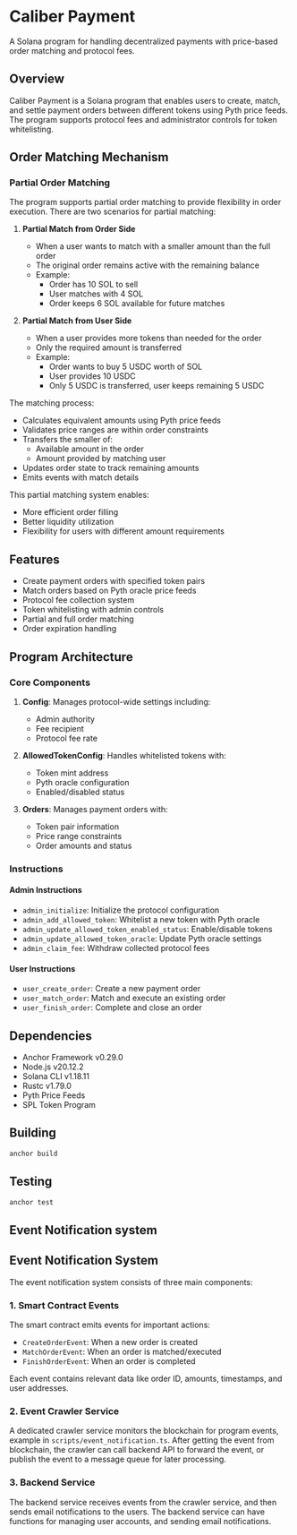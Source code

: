 # Caliber Payment

A Solana program for handling decentralized payments with price-based order matching and protocol fees.

## Overview

Caliber Payment is a Solana program that enables users to create, match, and settle payment orders between different tokens using Pyth price feeds. The program supports protocol fees and administrator controls for token whitelisting. 

## Order Matching Mechanism

### Partial Order Matching

The program supports partial order matching to provide flexibility in order execution. There are two scenarios for partial matching:

1. **Partial Match from Order Side**
   - When a user wants to match with a smaller amount than the full order
   - The original order remains active with the remaining balance
   - Example:
     - Order has 10 SOL to sell
     - User matches with 4 SOL
     - Order keeps 6 SOL available for future matches

2. **Partial Match from User Side** 
   - When a user provides more tokens than needed for the order
   - Only the required amount is transferred
   - Example:
     - Order wants to buy 5 USDC worth of SOL
     - User provides 10 USDC
     - Only 5 USDC is transferred, user keeps remaining 5 USDC

The matching process:
- Calculates equivalent amounts using Pyth price feeds
- Validates price ranges are within order constraints
- Transfers the smaller of:
  - Available amount in the order
  - Amount provided by matching user
- Updates order state to track remaining amounts
- Emits events with match details

This partial matching system enables:
- More efficient order filling
- Better liquidity utilization
- Flexibility for users with different amount requirements


## Features

- Create payment orders with specified token pairs
- Match orders based on Pyth oracle price feeds
- Protocol fee collection system
- Token whitelisting with admin controls
- Partial and full order matching
- Order expiration handling

## Program Architecture

### Core Components

1. **Config**: Manages protocol-wide settings including:
   - Admin authority
   - Fee recipient
   - Protocol fee rate

2. **AllowedTokenConfig**: Handles whitelisted tokens with:
   - Token mint address
   - Pyth oracle configuration
   - Enabled/disabled status

3. **Orders**: Manages payment orders with:
   - Token pair information
   - Price range constraints
   - Order amounts and status

### Instructions

#### Admin Instructions

- `admin_initialize`: Initialize the protocol configuration
- `admin_add_allowed_token`: Whitelist a new token with Pyth oracle
- `admin_update_allowed_token_enabled_status`: Enable/disable tokens
- `admin_update_allowed_token_oracle`: Update Pyth oracle settings
- `admin_claim_fee`: Withdraw collected protocol fees

#### User Instructions

- `user_create_order`: Create a new payment order
- `user_match_order`: Match and execute an existing order
- `user_finish_order`: Complete and close an order

## Dependencies

- Anchor Framework v0.29.0
- Node.js v20.12.2
- Solana CLI v1.18.11
- Rustc v1.79.0
- Pyth Price Feeds
- SPL Token Program

## Building
```bash
anchor build
```

## Testing
```bash
anchor test
```

## Event Notification system
## Event Notification System

The event notification system consists of three main components:

### 1. Smart Contract Events

The smart contract emits events for important actions:

- `CreateOrderEvent`: When a new order is created
- `MatchOrderEvent`: When an order is matched/executed 
- `FinishOrderEvent`: When an order is completed

Each event contains relevant data like order ID, amounts, timestamps, and user addresses.

### 2. Event Crawler Service

A dedicated crawler service monitors the blockchain for program events, example in `scripts/event_notification.ts`. After getting the event from blockchain, the crawler can call backend API to forward the event, or publish the event to a message queue for later processing.

### 3. Backend Service

The backend service receives events from the crawler service, and then sends email notifications to the users. The backend service can have functions for managing user accounts, and sending email notifications.